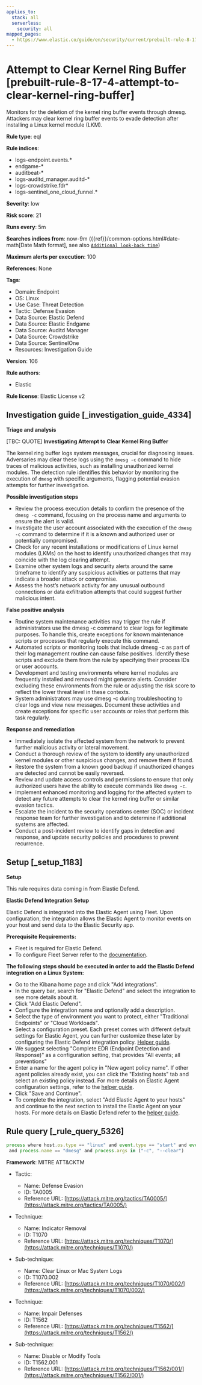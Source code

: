 ```yaml
---
applies_to:
  stack: all
  serverless:
    security: all
mapped_pages:
  - https://www.elastic.co/guide/en/security/current/prebuilt-rule-8-17-4-attempt-to-clear-kernel-ring-buffer.html
---
```


# Attempt to Clear Kernel Ring Buffer [prebuilt-rule-8-17-4-attempt-to-clear-kernel-ring-buffer]

Monitors for the deletion of the kernel ring buffer events through dmesg. Attackers may clear kernel ring buffer events to evade detection after installing a Linux kernel module (LKM).

**Rule type**: eql

**Rule indices**:

* logs-endpoint.events.*
* endgame-*
* auditbeat-*
* logs-auditd_manager.auditd-*
* logs-crowdstrike.fdr*
* logs-sentinel_one_cloud_funnel.*

**Severity**: low

**Risk score**: 21

**Runs every**: 5m

**Searches indices from**: now-9m ({{ref}}/common-options.html#date-math[Date Math format], see also [`Additional look-back time`](docs-content://solutions/security/detect-and-alert/create-detection-rule.md#rule-schedule))

**Maximum alerts per execution**: 100

**References**: None

**Tags**:

* Domain: Endpoint
* OS: Linux
* Use Case: Threat Detection
* Tactic: Defense Evasion
* Data Source: Elastic Defend
* Data Source: Elastic Endgame
* Data Source: Auditd Manager
* Data Source: Crowdstrike
* Data Source: SentinelOne
* Resources: Investigation Guide

**Version**: 106

**Rule authors**:

* Elastic

**Rule license**: Elastic License v2

## Investigation guide [_investigation_guide_4334]

**Triage and analysis**

[TBC: QUOTE]
**Investigating Attempt to Clear Kernel Ring Buffer**

The kernel ring buffer logs system messages, crucial for diagnosing issues. Adversaries may clear these logs using the `dmesg -c` command to hide traces of malicious activities, such as installing unauthorized kernel modules. The detection rule identifies this behavior by monitoring the execution of `dmesg` with specific arguments, flagging potential evasion attempts for further investigation.

**Possible investigation steps**

* Review the process execution details to confirm the presence of the `dmesg -c` command, focusing on the process name and arguments to ensure the alert is valid.
* Investigate the user account associated with the execution of the `dmesg -c` command to determine if it is a known and authorized user or potentially compromised.
* Check for any recent installations or modifications of Linux kernel modules (LKMs) on the host to identify unauthorized changes that may coincide with the log clearing attempt.
* Examine other system logs and security alerts around the same timeframe to identify any suspicious activities or patterns that may indicate a broader attack or compromise.
* Assess the host’s network activity for any unusual outbound connections or data exfiltration attempts that could suggest further malicious intent.

**False positive analysis**

* Routine system maintenance activities may trigger the rule if administrators use the dmesg -c command to clear logs for legitimate purposes. To handle this, create exceptions for known maintenance scripts or processes that regularly execute this command.
* Automated scripts or monitoring tools that include dmesg -c as part of their log management routine can cause false positives. Identify these scripts and exclude them from the rule by specifying their process IDs or user accounts.
* Development and testing environments where kernel modules are frequently installed and removed might generate alerts. Consider excluding these environments from the rule or adjusting the risk score to reflect the lower threat level in these contexts.
* System administrators may use dmesg -c during troubleshooting to clear logs and view new messages. Document these activities and create exceptions for specific user accounts or roles that perform this task regularly.

**Response and remediation**

* Immediately isolate the affected system from the network to prevent further malicious activity or lateral movement.
* Conduct a thorough review of the system to identify any unauthorized kernel modules or other suspicious changes, and remove them if found.
* Restore the system from a known good backup if unauthorized changes are detected and cannot be easily reversed.
* Review and update access controls and permissions to ensure that only authorized users have the ability to execute commands like `dmesg -c`.
* Implement enhanced monitoring and logging for the affected system to detect any future attempts to clear the kernel ring buffer or similar evasion tactics.
* Escalate the incident to the security operations center (SOC) or incident response team for further investigation and to determine if additional systems are affected.
* Conduct a post-incident review to identify gaps in detection and response, and update security policies and procedures to prevent recurrence.


## Setup [_setup_1183]

**Setup**

This rule requires data coming in from Elastic Defend.

**Elastic Defend Integration Setup**

Elastic Defend is integrated into the Elastic Agent using Fleet. Upon configuration, the integration allows the Elastic Agent to monitor events on your host and send data to the Elastic Security app.

**Prerequisite Requirements:**

* Fleet is required for Elastic Defend.
* To configure Fleet Server refer to the [documentation](docs-content://reference/ingestion-tools/fleet/fleet-server.md).

**The following steps should be executed in order to add the Elastic Defend integration on a Linux System:**

* Go to the Kibana home page and click "Add integrations".
* In the query bar, search for "Elastic Defend" and select the integration to see more details about it.
* Click "Add Elastic Defend".
* Configure the integration name and optionally add a description.
* Select the type of environment you want to protect, either "Traditional Endpoints" or "Cloud Workloads".
* Select a configuration preset. Each preset comes with different default settings for Elastic Agent, you can further customize these later by configuring the Elastic Defend integration policy. [Helper guide](docs-content://solutions/security/configure-elastic-defend/configure-an-integration-policy-for-elastic-defend.md).
* We suggest selecting "Complete EDR (Endpoint Detection and Response)" as a configuration setting, that provides "All events; all preventions"
* Enter a name for the agent policy in "New agent policy name". If other agent policies already exist, you can click the "Existing hosts" tab and select an existing policy instead. For more details on Elastic Agent configuration settings, refer to the [helper guide](docs-content://reference/ingestion-tools/fleet/agent-policy.md).
* Click "Save and Continue".
* To complete the integration, select "Add Elastic Agent to your hosts" and continue to the next section to install the Elastic Agent on your hosts. For more details on Elastic Defend refer to the [helper guide](docs-content://solutions/security/configure-elastic-defend/install-elastic-defend.md).


## Rule query [_rule_query_5326]

```js
process where host.os.type == "linux" and event.type == "start" and event.action in ("exec", "exec_event", "start", "ProcessRollup2", "executed", "process_started")
 and process.name == "dmesg" and process.args in ("-c", "--clear")
```

**Framework**: MITRE ATT&CKTM

* Tactic:

    * Name: Defense Evasion
    * ID: TA0005
    * Reference URL: [https://attack.mitre.org/tactics/TA0005/](https://attack.mitre.org/tactics/TA0005/)

* Technique:

    * Name: Indicator Removal
    * ID: T1070
    * Reference URL: [https://attack.mitre.org/techniques/T1070/](https://attack.mitre.org/techniques/T1070/)

* Sub-technique:

    * Name: Clear Linux or Mac System Logs
    * ID: T1070.002
    * Reference URL: [https://attack.mitre.org/techniques/T1070/002/](https://attack.mitre.org/techniques/T1070/002/)

* Technique:

    * Name: Impair Defenses
    * ID: T1562
    * Reference URL: [https://attack.mitre.org/techniques/T1562/](https://attack.mitre.org/techniques/T1562/)

* Sub-technique:

    * Name: Disable or Modify Tools
    * ID: T1562.001
    * Reference URL: [https://attack.mitre.org/techniques/T1562/001/](https://attack.mitre.org/techniques/T1562/001/)




